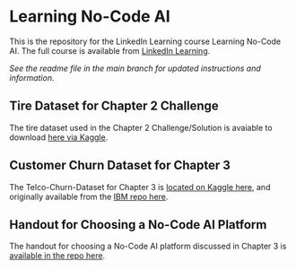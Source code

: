 # Learning No-Code AI

This is the repository for the LinkedIn Learning course Learning No-Code AI. The full course is available from [LinkedIn Learning][lil-course-url].

_See the readme file in the main branch for updated instructions and information._


## Tire Dataset for Chapter 2 Challenge

The tire dataset used in the Chapter 2 Challenge/Solution is avaiable to download [here via Kaggle](https://www.kaggle.com/datasets/jehanbhathena/tire-texture-image-recognition).

## Customer Churn Dataset for Chapter 3

The Telco-Churn-Dataset for Chapter 3 is [located on Kaggle here](https://www.kaggle.com/datasets/yeanzc/telco-customer-churn-ibm-dataset), and originally available from the [IBM repo here](https://github.com/IBM/telco-customer-churn-on-icp4d).

## Handout for Choosing a No-Code AI Platform

The handout for choosing a No-Code AI platform discussed in Chapter 3 is [available in the repo here](docs/Handout.md).

[0]: # (Replace these placeholder URLs with actual course URLs)

[lil-course-url]: https://www.linkedin.com/learning/
[lil-thumbnail-url]: http://

